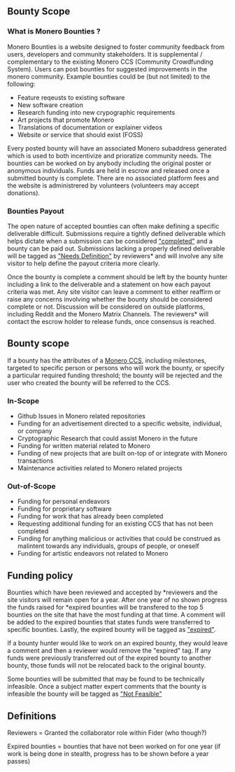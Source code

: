 ## Bounty Scope

### What is Monero Bounties ?
Monero Bounties is a website designed to foster community feedback from users, developers and community stakeholders. It is supplemental / complementary to the existing Monero CCS (Community Crowdfunding System). Users can post bounties for suggested improvements in the monero community. Example bounties could be (but not limited) to the following:

  * Feature reqeusts to existing software
  * New software creation 
  * Research funding into new crypographic requirements 
  * Art projects that promote Monero
  * Translations of documentation or explainer videos 
  * Website or service that should exist (FOSS)

Every posted bounty will have an associated Monero subaddress generated which is used to both incentivize and prioratize community needs. The bounties can be worked on by anybody including the original poster or anonymous individuals. Funds are held in escrow and released once a submitted bounty is complete. There are no associated platform fees and the website is administrered by volunteers (volunteers may accept donations).

### Bounties Payout 

The open nature of accepted bounties can often make defining a specific deliverable difficult. Submissions require a tightly defined deliverable which helps dictate when a submission can be considered ["completed"](https://bounties.monero.social/?view=completed) and a bounty can be paid out. Submissions lacking a properly defined deliverable will be tagged as ["Needs Definition"](https://bounties.monero.social/?tags=needs-definition) by reviewers* and will involve any site visitor to help define the payout criteria more clearly. 

Once the bounty is complete a comment should be left by the bounty hunter including a link to the deliverable and a statement on how each payout criteria was met. Any site visitor can leave a comment to either reaffirm or raise any concerns involving whether the bounty should be considered complete or not. Discussion will be considered on outside platforms, including Reddit and the Monero Matrix Channels.
The reviewers* will contact the escrow holder to release funds, once consensus is reached.


## Bounty scope 

If a bounty has the attributes of a [Monero CCS](https://ccs.getmonero.org/how-to-ccs/), including milestones, targeted to specific person or persons who will work the bounty, or specify a particular required funding threshold; the bounty will be rejected and the user who created the bounty will be referred to the CCS.

### In-Scope
  * Github Issues in Monero related repositories
  * Funding for an advertisement directed to a specific website, individual, or company
  * Cryptographic Research that could assist Monero in the future
  * Funding for written material related to Monero
  * Funding of new projects that are built on-top of or integrate with Monero transactions
  * Maintenance activities related to Monero related projects


### Out-of-Scope 
  * Funding for personal endeavors
  * Funding for proprietary software
  * Funding for work that has already been completed
  * Requesting additional funding for an existing CCS that has not been completed
  * Funding for anything malicious or activities that could be construed as malintent towards any individuals, groups of people, or oneself
  * Funding for artistic endeavors not related to Monero



## Funding policy 

Bounties which have been reviewed and accepted by *reviewers and the site visitors will remain open for a year. After one year of no shown progress the funds raised for *expired bounties will be transfered to the top 5 bounties on the site that have the most funding at that time. A comment will be added to the expired bounties that states funds were transferred to specific bounties. Lastly, the expired bounty will be tagged as ["expired"](https://bounties.monero.social/?tags=expired).

If a bounty hunter would like to work on an expired bounty, they would leave a comment and then a reviewer would remove the "expired" tag. If any funds were previously transferred out of the expired bounty to another bounty, those funds will not be relocated back to the original bounty.

Some bounties will be submitted that may be found to be technically infeasible. Once a subject matter expert comments that the bounty is infeasible the bounty will be tagged as ["Not Feasible"](https://bounties.monero.social/?tags=not-feasible)


## Definitions
Reviewers = Granted the collaborator role within Fider (who though?)

Expired bounties = bounties that have not been worked on for one year (if work is being done in stealth, progress has to be shown before a year passes)

